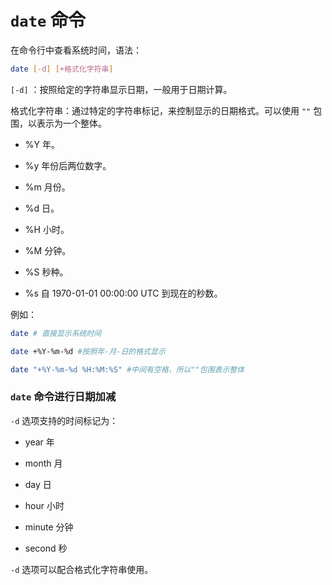 # `date` 命令

在命令行中查看系统时间，语法：

```bash
date [-d] [+格式化字符串]
```

`[-d]` ：按照给定的字符串显示日期，一般用于日期计算。

格式化字符串：通过特定的字符串标记，来控制显示的日期格式。可以使用 `""` 包围，以表示为一个整体。

- %Y 年。

- %y 年份后两位数字。

- %m 月份。

- %d 日。

- %H 小时。

- %M 分钟。

- %S 秒种。

- %s 自 1970-01-01 00:00:00 UTC 到现在的秒数。

例如：

```bash
date # 直接显示系统时间

date +%Y-%m-%d #按照年-月-日的格式显示

date "+%Y-%m-%d %H:%M:%S" #中间有空格，所以""包围表示整体
```

### `date` 命令进行日期加减

`-d` 选项支持的时间标记为：

- year 年

- month 月

- day 日

- hour 小时

- minute 分钟

- second 秒

`-d` 选项可以配合格式化字符串使用。